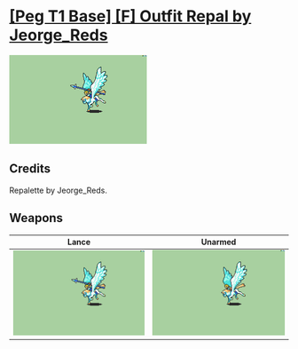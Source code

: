 # [\[Peg T1 Base\] \[F\] Outfit Repal by Jeorge_Reds](./)

<img src="./2.%20Lance/Lance_000.png" alt="[Peg T1 Base] [F] Outfit Repal by Jeorge_Reds standing" />

## Credits

Repalette by Jeorge_Reds.

## Weapons


|Lance |Unarmed |
|  :---: | :---: |
| <img alt="Lance animation" src="./2.%20Lance/Lance.gif" /> | <img alt="Unarmed animation" src="./8.%20Unarmed/Unarmed.gif" /> |

